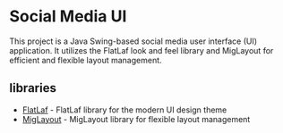 # Social Media UI

This project is a Java Swing-based social media user interface (UI) application. It utilizes the FlatLaf look and feel library and MigLayout for efficient and flexible layout management.

## libraries
- [FlatLaf](https://github.com/JFormDesigner/FlatLaf) - FlatLaf library for the modern UI design theme
- [MigLayout](https://github.com/mikaelgrev/miglayout) - MigLayout library for flexible layout management

